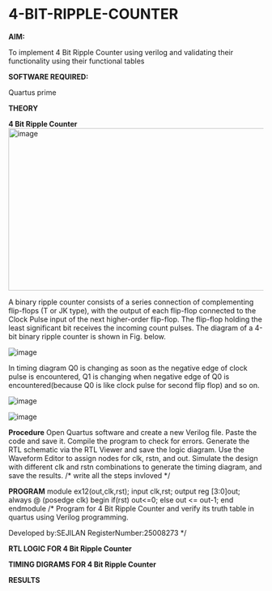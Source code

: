 # 4-BIT-RIPPLE-COUNTER

**AIM:**

To implement  4 Bit Ripple Counter using verilog and validating their functionality using their functional tables

**SOFTWARE REQUIRED:**

Quartus prime

**THEORY**

**4 Bit Ripple Counter**
<img width="602" height="320" alt="image" src="https://github.com/user-attachments/assets/b3474bfe-4dde-43ec-9ebb-c6bbe148b11f" />

A binary ripple counter consists of a series connection of complementing flip-flops (T or JK type), with the output of each flip-flop connected to the Clock Pulse input of the next higher-order flip-flop. The flip-flop holding the least significant bit receives the incoming count pulses. The diagram of a 4-bit binary ripple counter is shown in Fig. below.

![image](https://github.com/naavaneetha/4-BIT-RIPPLE-COUNTER/assets/154305477/cb4b74d4-31ab-4359-95d0-d22e67daba13)

In timing diagram Q0 is changing as soon as the negative edge of clock pulse is encountered, Q1 is changing when negative edge of Q0 is encountered(because Q0 is like clock pulse for second flip flop) and so on.

![image](https://github.com/naavaneetha/4-BIT-RIPPLE-COUNTER/assets/154305477/a573a7d6-014e-4e54-93e6-e2ac9530960b)

![image](https://github.com/naavaneetha/4-BIT-RIPPLE-COUNTER/assets/154305477/85e1958a-2fc1-49bb-9a9f-d58ccbf3663c)

**Procedure**
Open Quartus software and create a new Verilog file. Paste the code and save it. Compile the program to check for errors. Generate the RTL schematic via the RTL Viewer and save the logic diagram. Use the Waveform Editor to assign nodes for clk, rstn, and out. Simulate the design with different clk and rstn combinations to generate the timing diagram, and save the results.
/* write all the steps invloved */

**PROGRAM**
module ex12(out,clk,rst); input clk,rst; output reg [3:0]out; always @ (posedge clk) begin if(rst) out<=0; else out <= out-1; end endmodule
/* Program for 4 Bit Ripple Counter and verify its truth table in quartus using Verilog programming.

 Developed by:SEJILAN RegisterNumber:25008273
*/

**RTL LOGIC FOR 4 Bit Ripple Counter**

**TIMING DIGRAMS FOR 4 Bit Ripple Counter**

**RESULTS**
